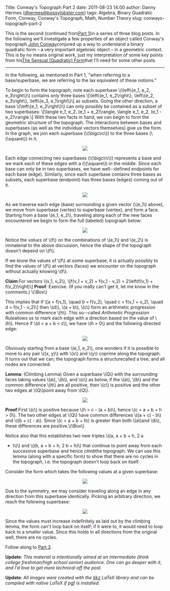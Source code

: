 Title: Conway's Topograph Part 2
date: 2011-08-23 14:00
author: Danny Hermes (dhermes@bossylobster.com)
tags: Algebra, Binary Quadratic Form, Conway, Conway's Topograph, Math, Number Theory
slug: conways-topograph-part-2

This is the second (continued from[Part
1](http://blog.bossylobster.com/2011/08/conways-topograph-part-1.html))in
a series of three blog posts. In the following we'll investigate a few
properties of an object called Conway's topograph.[John
Conway](http://en.wikipedia.org/wiki/John_Horton_Conway)conjured up a
way to understand a binary quadratic form &ndash; a very important algebraic
object &ndash; in a geometric context. This is by no means original work, just
my interpretation of some key points from his[The Sensual (Quadratic)
Form](http://www.amazon.com/Sensual-Quadratic-Carus-Mathematical-Monographs/dp/0883850303)that
I'll need for some other posts.


* * * * *


In the following, as mentioned in Part 1, "when referring to a
base/superbase, we are referring to the lax equivalent of these
notions."

To begin to form the topograph, note each superbase \\(\\left\\{e\_1,
e\_2, e\_3\\right\\}\\) contains only three bases
\\[\\left\\{e\_1, e\_2\\right\\}, \\left\\{e\_2, e\_3\\right\\},
\\left\\{e\_3, e\_1\\right\\}\\]
as subsets. Going the other direction, a base \\(\\left\\{e\_1,
e\_2\\right\\}\\) can only possibly be contained as a subset of two
superbases:
\\[\\langle e\_1, e\_2, (e\_1 + e\_2)\\rangle, \\langle e\_1, e\_2,
(e\_1 - e\_2)\\rangle.\\]
With these two facts in hand, we can begin to form the geometric
structure of the topograph. The interactions between bases and
superbases (as well as the individual vectors themselves) give us the
form. In the graph, we join each superbase (\\(\\bigcirc\\)) to the
three bases (\\(\\square\\)) in it.

<div class="separator" style="clear: both; text-align: center;">

[![](http://www.bossylobster.com/images/blog/conway_edges_nodes.png)](http://www.bossylobster.com/images/blog/conway_edges_nodes.png)

</div>

Each edge connecting two superbases (\\(\\bigcirc\\)) represents a base
and we mark each of these edges with a (\\(\\square\\)) in the middle.
Since each base can only be in two superbases, we have well--defined
endpoints for each base (edge). Similarly, since each superbase contains
three bases as subsets, each superbase (endpoint) has three bases
(edges) coming out of it.

<div class="separator" style="clear: both; text-align: center;">

[![](http://www.bossylobster.com/images/blog/conway_face.png)](http://www.bossylobster.com/images/blog/conway_face.png)

</div>

As we traverse each edge (base) surrounding a given vector (\\(e\_1\\)
above), we move from superbase (vertex) to superbase (vertex), and form
a face. Starting from a base \\(e\_1, e\_2\\), traveling along each of
the new faces encountered we begin to form the full (labeled) topograph
below:

<div class="separator" style="clear: both; text-align: center;">

[![](http://www.bossylobster.com/images/blog/conway_growing_graph.png)](http://www.bossylobster.com/images/blog/conway_growing_graph.png)

</div>

Notice the *values* of \\(f\\) on the combinations of \\(e\_1\\) and
\\(e\_2\\) is immaterial to the above discussion, hence the shape of the
topograph doesn't depend on \\(f\\).

If we know the values of \\(f\\) at some superbase, it is actually
possibly to find the values of \\(f\\) at vectors (faces) we encounter
on the topograph without actually knowing \\(f\\).

**Claim**:For vectors \\(v\_1, v\_2\\),
\\[f(v\_1 + v\_2) + f(v\_1 - v\_2) = 2\\left(f(v\_1) +
f(v\_2)\\right)\\]
**Proof**: Exercise. (If you really can't get it, let me know in the
comments.) \\(\\Box\\)

This implies that if
\\[a = f(v\_1), \\quad b = f(v\_2), \\quad c = f(v\_1 + v\_2), \\quad d
= f(v\_1 - v\_2)\\]
then \\(d\\), \\(a + b\\), \\(c\\) form an arithmetic progression with
common difference \\(h\\). This so--called *Arithmetic Progression
Rule*allows us to mark each edge with a direction based on the value of
\\(h\\). Hence if \\(d \< a + b \< c\\), we have \\(h \> 0\\) and the
following directed edge:

<div class="separator" style="clear: both; text-align: center;">

[![](http://www.bossylobster.com/images/blog/conway_directed_edge.png)](http://www.bossylobster.com/images/blog/conway_directed_edge.png)

</div>

<div class="separator" style="clear: both; text-align: left;">

</div>

<div class="separator" style="clear: both; text-align: left;">

Obviously starting from a base \\(e\_1, e\_2\\), one wonders if it is
possible to move to any pair \\((x, y)\\) with \\(x\\) and \\(y\\)
coprime along the topograph. It turns out that we can; the topograph
forms a structurecalled a tree, and all nodes are connected.

</div>

<div class="separator" style="clear: both; text-align: left;">



</div>

<div class="separator" style="clear: both; text-align: left;">

**Lemma**: (Climbing Lemma) Given a superbase \\(Q\\) with the
surrounding faces taking values \\(a\\), \\(b\\), and \\(c\\) as below,
if the \\(a\\), \\(b\\) and the common difference \\(h\\) are all
positive, then \\(c\\) is positive and the other two edges at
\\(Q\\)point away from \\(Q\\).

</div>

<div class="separator" style="clear: both; text-align: center;">

[![](http://www.bossylobster.com/images/blog/conway_directed_edge_superbase.png)](http://www.bossylobster.com/images/blog/conway_directed_edge_superbase.png)

</div>

**Proof**:First \\(c\\) is positive because \\(h = c - (a + b)\\),
hence \\(c = a + b + h \> 0\\). The two other edges at \\(Q\\) have
common differences \\((a + c) - b\\) and \\((b + c) - a\\). Since \\(c =
a + b + h\\) is greater than both \\(a\\)and \\(b\\), these differences
are positive.\\(\\Box\\)

Notice also that this establishes two new triples \\((a, a + b + h, 2 a
+ h)\\) and \\((b, a + b + h, 2 b + h)\\) that continue to point away
from each successive superbase and hence *climb*the topograph. We can
use this lemma (along with a specific form) to show that there are no
cycles in the topograph, i.e. the topograph doesn't loop back on
itself.

Consider the form which takes the following values at a given
superbase:

<div class="separator" style="clear: both; text-align: center;">

[![](http://www.bossylobster.com/images/blog/conway_no_cycle.png)](http://www.bossylobster.com/images/blog/conway_no_cycle.png)

</div>

Due to the symmetry, we may consider traveling along an edge in any
direction from this superbase identically. Picking an arbitrary
direction, we reach the following superbase:

<div class="separator" style="clear: both; text-align: center;">

[![](http://www.bossylobster.com/images/blog/conway_connected.png)](http://www.bossylobster.com/images/blog/conway_connected.png)

</div>

Since the values must increase indefinitely as laid out by the climbing
lemma, the form can't loop back on itself; if it were to, it would need
to loop back to a smaller value. Since this holds in all directions from
the original well, there are no cycles.

Follow along to [Part
3](http://blog.bossylobster.com/2011/08/conways-topograph-part-3.html).

**Update**: *This material is intentionally aimed at an intermediate
(think college freshman/high school senior) audience. One can go deeper
with it, and I'd love to get more technical off the post.*

**Update**: *All images were created with the
[tikz](http://www.texample.net/tikz/examples/) LaTeX library and can be
compiled with native LaTeX if pgf is installed.*
